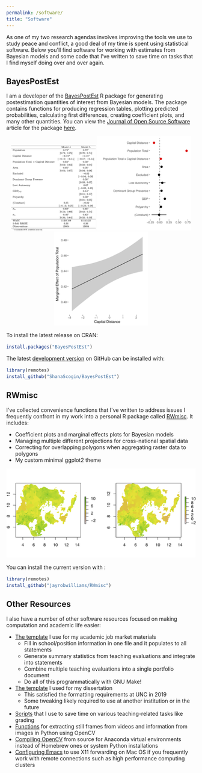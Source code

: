 ```yaml
---
permalink: /software/
title: "Software"
---
```


As one of my two research agendas involves improving the tools we use to study peace and conflict, a good deal of my time is spent using statistical software. Below you'll find software for working with estimates from Bayesian models and some code that I've written to save time on tasks that I find myself doing over and over again.

## BayesPostEst

I am a developer of the [BayesPostEst](https://cran.r-project.org/package=BayesPostEst) R package for generating postestimation quantities of interest from Bayesian models. The package contains functions for producing regression tables, plotting predicted probabilities, calculating first differences, creating coefficient plots, and many other quantities. You can view the [Journal of Open Source Software](https://joss.theoj.org/) article for the package [here](https://doi.org/10.21105/joss.01722).

<p align="center">
  <img src="/images/software/table.png" height="225px" width="225px" />
  <img src="/images/software/coefplot.png" height="250px" width="250px" />
  <img src="/images/software/margeff.png" height="250px" width="250px" />
</p>

To install the latest release on CRAN:

```r
install.packages("BayesPostEst")
```

The latest [development version](https://github.com/ShanaScogin/BayesPostEst) on GitHub can be installed with:

```r
library(remotes)
install_github("ShanaScogin/BayesPostEst")
```

## RWmisc

I've collected convenience functions that I've written to address issues I frequently confront in my work into a personal R package called [RWmisc](https://github.com/jayrobwilliams/RWmisc). It includes:

- Coefficient plots and marginal effects plots for Bayesian models
- Managing multiple different projections for cross-national spatial data
- Correcting for overlapping polygons when aggregating raster data to polygons
- My custom minimal ggplot2 theme

![](/images/software/spatial_weighting.png)

You can install the current version with :

```r
library(remotes)
install_github("jayrobwilliams/RWmisc")
```

## Other Resources

I also have a number of other software resources focused on making computation and academic life easier:

- [The template](https://github.com/jayrobwilliams/JobMarket) I use for my academic job market materials
    - Fill in school/position information in one file and it populates to all statements
    - Generate summary statistics from teaching evaluations and integrate into statements
    - Combine multiple teaching evaluations into a single portfolio document
    - Do all of this programmatically with GNU Make!
- [The template](https://github.com/jayrobwilliams/UNC-Dissertation-Template) I used for my dissertation
    - This satisfied the formatting requirements at UNC in 2019
    - Some tweaking likely required to use at another institution or in the future
- [Scripts](https://github.com/jayrobwilliams/Teaching) that I use to save time on various teaching-related tasks like grading
- [Functions](https://github.com/jayrobwilliams/ComputerVision) for extracting still frames from videos and information from images in Python using OpenCV
- [Compiling OpenCV](/files/html/OpenCV_Install.html) from source for Anaconda virtual environments instead of Homebrew ones or system Python installations
- [Configuring Emacs](/files/html/Emacs_X11.html) to use X11 forwarding on Mac OS if you frequently work with remote connections such as high performance computing clusters